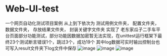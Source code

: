# Web-UI-test
一个网页自动化测试项目案例
从上到下依次为 测试用例文件夹， 配置文件夹， 数据文件夹， 存放结果文件夹， 封装关键字文件夹
实现了 老东家瓜子二手车平台页面部分功能测试，部分功能因数据加密暂无法实现，在unittest运行框架下最终23个测试断言错误1个，跳过3个，成功19个
其中log数据可实时输出控制台也可写入result文件夹下log文件中保存
![image](https://user-images.githubusercontent.com/64000814/169347768-2aa349ac-700d-440e-a82e-eef8a6f326d6.png)
![image](https://user-images.githubusercontent.com/64000814/169347507-f386d02c-73a1-4fd0-9b5b-e57852d83232.png)
![image](https://user-images.githubusercontent.com/64000814/169347618-9086a547-17e5-4e5c-8c76-41cc3d45b45a.png)
